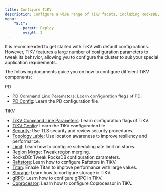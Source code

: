 ```yaml
---
title: Configure TiKV
description: Configure a wide range of TiKV facets, including RocksDB, gRPC, the Placement Driver, and more.
menu:
    "5.1":
        parent: Deploy
        weight: 2
---
```


It is recommended to get started with TiKV with default configurations. However, TiKV features a large number of configuration parameters to tweak its behavior, allowing you to configure the cluster to suit your special application requirements.

The following documents guide you on how to configure different TiKV components:

PD

- [PD Command Line Parameters](../pd-command-line): Learn configuration flags of PD.
- [PD Config](../pd-configuration-file): Learn the PD configuration file.

TiKV

- [TiKV Command Line Parameters](../tikv-command-line): Learn configuration flags of TiKV.
- [TiKV Config](../tikv-configuration-file): Learn the TiKV configuration file.
- [Security](../security): Use TLS security and review security procedures.
- [Topology Lable](../topology): Use location awareness to improve resiliency and performance.
- [Limit](../limit): Learn how to configure scheduling rate limit on stores.
- [Region Merge](../region-merge): Tweak region merging.
- [RocksDB](../rocksdb): Tweak RocksDB configuration parameters.
- [Raftstore](../raftstore): Learn how to configure Raftstore in TiKV.
- [Titan](../titan): Enable Titan to improve performance with large values.
- [Storage](../storage): Learn how to configure storage in TiKV.
- [gRPC](../grpc): Learn how to configure gRPC in TiKV.
- [Coprocessor](../coprocessor): Learn how to configure Coprocessor in TiKV.
